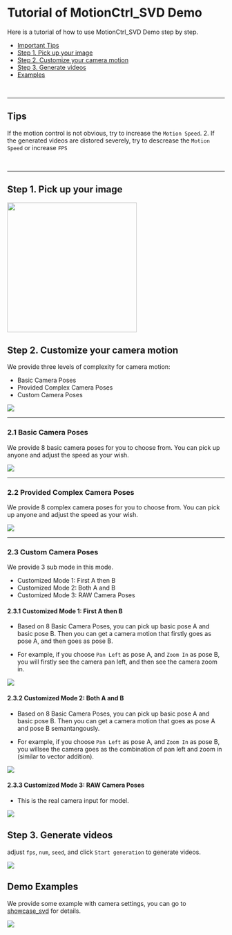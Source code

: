 # Tutorial of MotionCtrl_SVD Demo

Here is a tutorial of how to use MotionCtrl_SVD Demo step by step.

- [Important Tips](#tips)
- [Step 1. Pick up your image ](#step-1-pick-up-your-image)
- [Step 2. Customize your camera motion](#step-2-customize-your-camera-motion)
- [Step 3. Generate videos](#step-3-generate-videos)
- [Examples](#demo-examples)

<br>

---

## Tips
If the motion control is not obvious, try to increase the `Motion Speed`. 2. If the generated videos are distored severely, try to descrease the `Motion Speed` or increase `FPS`

<br>

---

## Step 1. Pick up your image 

<!-- ![img_0](../assets/tutorial_images/img_0.png) -->

<div >
<img src="../assets/tutorial_images/img_0.png", height="300">
</div>

## Step 2. Customize your camera motion
We provide three levels of complexity for camera motion: 
- Basic Camera Poses
- Provided Complex Camera Poses
- Custom Camera Poses

<div >
<img src="../assets/tutorial_images/img_1.png", >
</div>

---

### 2.1 Basic Camera Poses
We provide 8 basic camera poses for you to choose from. You can pick up anyone and adjust the speed as your wish.

<div >
<img src="../assets/tutorial_images/img_2.png", >
</div>

---

### 2.2 Provided Complex Camera Poses
We provide 8 complex camera poses for you to choose from. You can pick up anyone and adjust the speed as your wish.


<div >
<img src="../assets/tutorial_images/img_3.png", >
</div>

---

### 2.3 Custom Camera Poses
We provide 3 sub mode in this mode.
- Customized Mode 1: First A then B
- Customized Mode 2: Both A and B
- Customized Mode 3: RAW Camera Poses

#### 2.3.1 Customized Mode 1: First A then B
- Based on 8 Basic Camera Poses, you can pick up basic pose A and basic pose  B. Then you can get a camera motion that firstly goes as pose A, and then goes as pose B. 

- For example, if you choose `Pan Left` as pose A, and `Zoom In` as pose B, you will firstly see the camera pan left, and then see the camera zoom in.
<div >
<img src="../assets/tutorial_images/img_4.png", >
</div>

#### 2.3.2 Customized Mode 2: Both A and B
- Based on 8 Basic Camera Poses, you can pick up basic pose A and basic pose  B. Then you can get a camera motion that goes as pose A and pose B semantangously.

- For example, if you choose `Pan Left` as pose A, and `Zoom In` as pose B, you willsee the camera goes as the combination of pan left and zoom in (similar to vector addition). 

<div >
<img src="../assets/tutorial_images/img_5.png", >
</div>


#### 2.3.3 Customized Mode 3: RAW Camera Poses
- This is the real camera input for model. 

<div >
<img src="../assets/tutorial_images/img_6.png", >
</div>


## Step 3. Generate videos
adjust `fps`, `num`, `seed`, and click `Start generation` to generate videos.

<div >
<img src="../assets/tutorial_images/img_7.png", >
</div>


## Demo Examples

We provide some example with camera settings, you can go to [showcase_svd](./showcase_svd.md) for details.


<div >
<img src="../assets/tutorial_images/img_8.png", >
</div>
